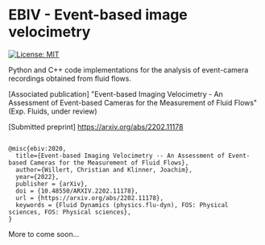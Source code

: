 # EBIV - Event-based image velocimetry
[![License: MIT](https://img.shields.io/badge/License-MIT-yellow.svg)](https://opensource.org/licenses/MIT)

Python and C++ code implementations for the analysis of event-camera recordings obtained from fluid flows.


[Associated publication] "Event-based Imaging Velocimetry - An Assessment of Event-based Cameras for the Measurement of Fluid Flows"
(Exp. Fluids, under review)

[Submitted preprint] https://arxiv.org/abs/2202.11178


```

@misc{ebiv:2020,
  title={Event-based Imaging Velocimetry -- An Assessment of Event-based Cameras for the Measurement of Fluid Flows},
  author={Willert, Christian and Klinner, Joachim},
  year={2022},
  publisher = {arXiv},  
  doi = {10.48550/ARXIV.2202.11178},
  url = {https://arxiv.org/abs/2202.11178}, 
  keywords = {Fluid Dynamics (physics.flu-dyn), FOS: Physical sciences, FOS: Physical sciences}, 
}
```

More to come soon...
